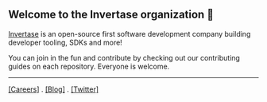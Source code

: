## Welcome to the Invertase organization 👋

[Invertase](https://invertase.io) is an open-source first software development company building developer tooling, SDKs and more!

You can join in the fun and contribute by checking out our contributing guides on each repository. Everyone is welcome.

---

[[Careers]](https://invertase.io/careers) . [[Blog]](https://invertase.io/blog) . [[Twitter]](invertaseio)
